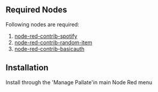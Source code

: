## Required Nodes
Following nodes are required:
1. [node-red-contrib-spotify](https://flows.nodered.org/node/node-red-contrib-spotify)
2. [node-red-contrib-random-item](https://flows.nodered.org/node/node-red-contrib-random-item)
3. [node-red-contrib-basicauth](https://flows.nodered.org/node/node-red-contrib-basicauth)

## Installation
Install through the 'Manage Pallate'in main Node Red menu
